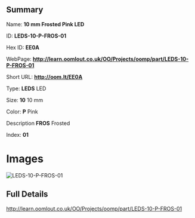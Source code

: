 

## Summary
 
Name: __10 mm Frosted Pink LED__

ID: __LEDS-10-P-FROS-01__

Hex ID: __EE0A__

WebPage: __http://learn.oomlout.co.uk/OO/Projects/oomp/part/LEDS-10-P-FROS-01__

Short URL: __http://oom.lt/EE0A__


Type: __LEDS__ LED 

Size: __10__ 10 mm 

Color: __P__ Pink 

Description __FROS__ Frosted 

Index: __01__


# Images
![LEDS-10-P-FROS-01](http://oomlout.com/oomp-gen/parts/LEDS-10-P-FROS-01/LEDS-10-P-FROS-01_420.jpg)



## Full Details

 http://learn.oomlout.co.uk/OO/Projects/oomp/part/LEDS-10-P-FROS-01














